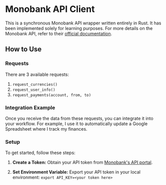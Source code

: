 # Monobank API Client

This is a synchronous Monobank API wrapper written entirely in Rust. It has been implemented solely for learning purposes. For more details on the Monobank API, refer to their [official documentation](https://api.monobank.ua/docs/index.html).

## How to Use

### Requests

There are 3 available requests:

1. `request_currencies()`
2. `request_user_info()`
3. `request_payments(account, from, to)`

### Integration Example

Once you receive the data from these requests, you can integrate it into your workflow. For example, I use it to automatically update a Google Spreadsheet where I track my finances.

### Setup

To get started, follow these steps:

1. **Create a Token:** Obtain your API token from [Monobank's API portal](https://api.monobank.ua/index.html).
   
2. **Set Environment Variable:** Export your API token in your local environment: `export API_KEY=<your token here>`

